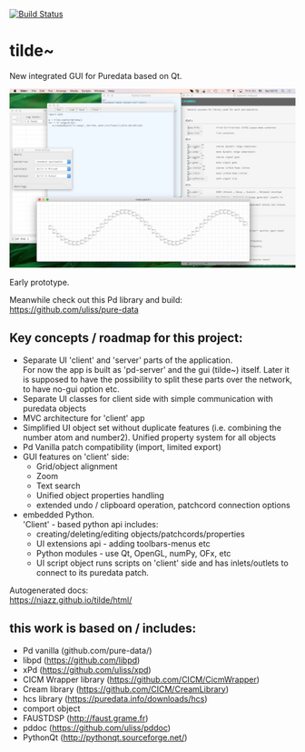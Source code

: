 [![Build Status](https://travis-ci.org/njazz/tilde.svg?branch=master)](https://travis-ci.org/njazz/tilde)

# tilde~
New integrated GUI for Puredata based on Qt.  

![screenshot](screenshot.jpg?raw=true "screenshot")
  
Early prototype.

Meanwhile check out this Pd library and build:  
https://github.com/uliss/pure-data

Key concepts / roadmap for this project:
-----------------------------

   - Separate UI 'client' and 'server' parts of the application.  
   For now the app is built as 'pd-server' and the gui (tilde~) itself. Later it is supposed to have the possibility to split these parts over the network, to have no-gui option etc.
   - Separate UI classes for client side with simple communication with puredata objects
   - MVC architecture for 'client' app
   - Simplified UI object set without duplicate features (i.e. combining the number atom and number2). Unified property system for all objects
   - Pd Vanilla patch compatibility (import, limited export)
   - GUI features on 'client' side:
      * Grid/object alignment 
      * Zoom
      * Text search 
      * Unified object properties handling 
      * extended undo / clipboard operation, patchcord connection options
   - embedded Python.  
   'Client' - based python api includes:
      * creating/deleting/editing objects/patchcords/properties
      * UI extensions api - adding toolbars-menus etc
      * Python modules - use Qt, OpenGL, numPy, OFx, etc
      * UI script object 
      runs scripts on 'client' side and has inlets/outlets to connect to its puredata patch. 
   


Autogenerated docs:  
https://njazz.github.io/tilde/html/



this work is based on / includes:
---------------------------------  
   - Pd vanilla (github.com/pure-data/)
   - libpd (https://github.com/libpd)
   - xPd (https://github.com/uliss/xpd)
   - CICM Wrapper library (https://github.com/CICM/CicmWrapper)
   - Cream library (https://github.com/CICM/CreamLibrary)
   - hcs library (https://puredata.info/downloads/hcs)
   - comport object
   - FAUSTDSP (http://faust.grame.fr)
   - pddoc (https://github.com/uliss/pddoc)
   - PythonQt (http://pythonqt.sourceforge.net/)
